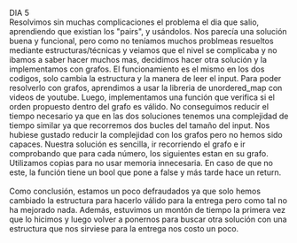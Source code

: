 DIA 5 
<br>
Resolvimos sin muchas complicaciones el problema el dia que salio, aprendiendo que existian los "pairs", y usándolos. Nos parecía una solución buena y funcional, pero como no teníamos muchos problmeas resueltos mediante estructuras/técnicas y veiamos que el nivel se complicaba y no ibamos a saber hacer muchos mas, decidimos hacer otra solución y la implementamos con grafos. El funcionamiento es el mismo en los dos codigos, solo cambia la estructura y la manera de leer el input. Para poder resolverlo con grafos, aprendimos a usar la libreria de unordered_map con videos de youtube. Luego, implementamos una función que verifica si el orden propuesto dentro del grafo es válido. No conseguimos reducir el tiempo necesario ya que en las dos soluciones tenemos una complejidad de tiempo similar ya que recorremos dos bucles del tamaño del input. Nos hubiese gustado reducir la complejidad con los grafos pero no hemos sido capaces. 
Nuestra solución es sencilla, ir recorriendo el grafo e ir comprobando que para cada número, los siguientes estan en su grafo. Utilizamos copias para no usar memoria innecesaria. En caso de que no este, la función tiene un bool que pone a false y más tarde hace un return. 
<br><br>
Como conclusión, estamos un poco defraudados ya que solo hemos cambiado la estructura para hacerlo válido para la entrega pero como tal no ha mejorado nada. Además, estuvimos un montón de tiempo la primera vez que lo hicimos y luego volver a ponernos para buscar otra solución con una estructura que nos sirviese para la entrega nos costo un poco. 
<br><br>
